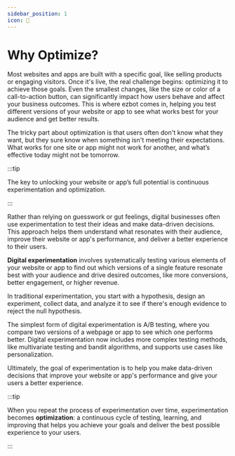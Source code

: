 ```yaml
---
sidebar_position: 1
icon: 🚀
---
```


# Why Optimize?

Most websites and apps are built with a specific goal, like selling products or engaging visitors. Once it's live, the real challenge begins: optimizing it to achieve those goals. Even the smallest changes, like the size or color of a call-to-action button, can significantly impact how users behave and affect your business outcomes. This is where ezbot comes in, helping you test different versions of your website or app to see what works best for your audience and get better results.

The tricky part about optimization is that users often don't know what they want, but they sure know when something isn't meeting their expectations. What works for one site or app might not work for another, and what’s effective today might not be tomorrow.

:::tip

The key to unlocking your website or app’s full potential is continuous experimentation and optimization.

:::

Rather than relying on guesswork or gut feelings, digital businesses often use experimentation to test their ideas and make data-driven decisions. This approach helps them understand what resonates with their audience, improve their website or app's performance, and deliver a better experience to their users.

**Digital experimentation** involves systematically testing various elements of your website or app to find out which versions of a single feature resonate best with your audience and drive desired outcomes, like more conversions, better engagement, or higher revenue.

In traditional experimentation, you start with a hypothesis, design an experiment, collect data, and analyze it to see if there's enough evidence to reject the null hypothesis.

The simplest form of digital experimentation is A/B testing, where you compare two versions of a webpage or app to see which one performs better. Digital experimentation now includes more complex testing methods, like multivariate testing and bandit algorithms, and supports use cases like personalization.

Ultimately, the goal of experimentation is to help you make data-driven decisions that improve your website or app's performance and give your users a better experience.

:::tip

When you repeat the process of experimentation over time, experimentation becomes **optimization**: a continuous cycle of testing, learning, and improving that helps you achieve your goals and deliver the best possible experience to your users.

:::
